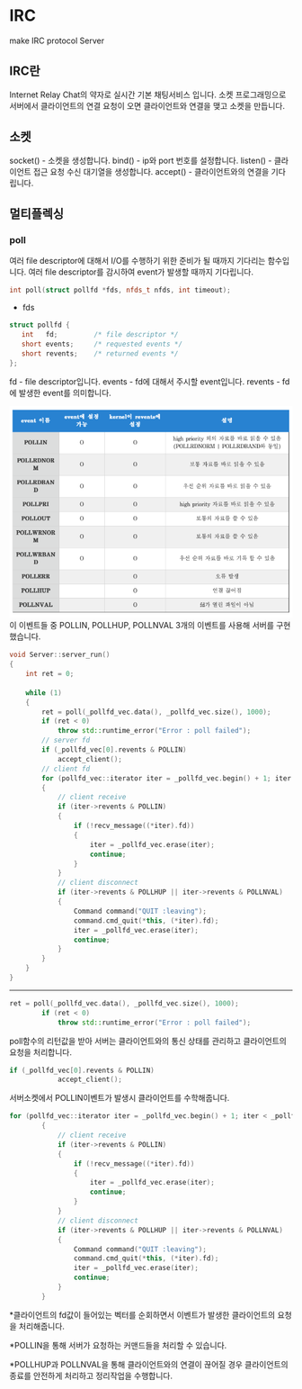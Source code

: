 # IRC
make IRC protocol Server

## IRC란
Internet Relay Chat의 약자로 실시간 기본 채팅서비스 입니다.
소켓 프로그래밍으로 서버에서 클라이언트의 연결 요청이 오면 클라이언트와 연결을 맺고 소켓을 만듭니다.

## 소켓
socket() - 소켓을 생성합니다.
bind() - ip와 port 번호를 설정합니다.
listen() - 클라이언트 접근 요청 수신 대기열을 생성합니다.
accept() - 클라이언트와의 연결을 기다립니다.

## 멀티플렉싱
### poll
여러 file descriptor에 대해서 I/O를 수행하기 위한 준비가 될 때까지 기다리는 함수입니다. 여러 file descriptor를 감시하여 event가 발생할 때까지 기다립니다.

```c++
int poll(struct pollfd *fds, nfds_t nfds, int timeout);
```
- fds
```c++
struct pollfd {
   int   fd;         /* file descriptor */
   short events;     /* requested events */
   short revents;    /* returned events */
};
```
fd - file descriptor입니다.
events - fd에 대해서 주시할 event입니다.
revents - fd에 발생한 event를 의미합니다.

![Alt text](./image.png)
이 이벤트들 중 POLLIN, POLLHUP, POLLNVAL 3개의 이벤트를 사용해 서버를 구현했습니다.

```c++
void Server::server_run()
{
    int ret = 0;

    while (1)
    {
		ret = poll(_pollfd_vec.data(), _pollfd_vec.size(), 1000);
        if (ret < 0)
            throw std::runtime_error("Error : poll failed");
        // server fd
        if (_pollfd_vec[0].revents & POLLIN)
            accept_client();
        // client fd
        for (pollfd_vec::iterator iter = _pollfd_vec.begin() + 1; iter < _pollfd_vec.end(); ++iter)
        {
            // client receive
            if (iter->revents & POLLIN)
            {
                if (!recv_message((*iter).fd))
                {
                    iter = _pollfd_vec.erase(iter);
                    continue;
                }
            }
            // client disconnect
            if (iter->revents & POLLHUP || iter->revents & POLLNVAL)
            {
                Command command("QUIT :leaving");
                command.cmd_quit(*this, (*iter).fd);
                iter = _pollfd_vec.erase(iter);
                continue;
            }
        }
    }
}
```
***
```c++
ret = poll(_pollfd_vec.data(), _pollfd_vec.size(), 1000);
        if (ret < 0)
            throw std::runtime_error("Error : poll failed");
```
poll함수의 리턴값을 받아 서버는 클라이언트와의 통신 상태를 관리하고 클라이언트의 요청을 처리합니다.
```c++
if (_pollfd_vec[0].revents & POLLIN)
            accept_client();
```
서버소켓에서 POLLIN이벤트가 발생시 클라이언트를 수학해줍니다. 
```c++
for (pollfd_vec::iterator iter = _pollfd_vec.begin() + 1; iter < _pollfd_vec.end(); ++iter)
        {
            // client receive
            if (iter->revents & POLLIN)
            {
                if (!recv_message((*iter).fd))
                {
                    iter = _pollfd_vec.erase(iter);
                    continue;
                }
            }
            // client disconnect
            if (iter->revents & POLLHUP || iter->revents & POLLNVAL)
            {
                Command command("QUIT :leaving");
                command.cmd_quit(*this, (*iter).fd);
                iter = _pollfd_vec.erase(iter);
                continue;
            }
        }
```
*클라이언트의 fd값이 들어있는 벡터를 순회하면서 이벤트가 발생한 클라이언트의 요청을 처리해줍니다.

*POLLIN을 통해 서버가 요청하는 커맨드들을 처리할 수 있습니다.

*POLLHUP과 POLLNVAL을 통해 클라이언트와의 연결이 끊어질 경우 클라이언트의 종료를 안전하게 처리하고 정리작업을 수행합니다.